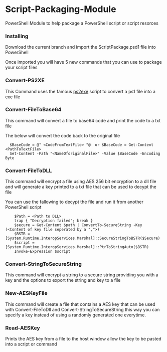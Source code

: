 # Script-Packaging-Module
PowerShell Module to help package a PowerShell script or script resorces 

### Installing
Download the current branch and import the ScriptPackage.psd1 file into PowerShell

Once imported you will have 5 new commands that you can use to package your script files 

### Convert-PS2XE

This Command uses the famous [ps2exe](https://gallery.technet.microsoft.com/scriptcenter/PS2EXE-GUI-Convert-e7cb69d5) script 
to convert a ps1 file into a exe file

### Convert-FileToBase64

This command will convert a file to base64 code and print the code to a txt file 

The below will convert the code back to the original file
```
  $BaseCode = @" <CodeFromTextFile> "@  or $BaseCode = Get-Content <PathToTextFile>
  Set-Content -Path "<NameOforiginalFile>" -Value $BaseCode -Encoding Byte
```

### Convert-FileToDLL

This command will encrypt a file using AES 256 bit encryption to a dll file and will generate a key printed to a txt file that can be used to decypt the file

You can use the fallowing to decypt the file and run it from another PowerShell script
```
    $Path = <Path to DLL>
    trap { "Decryption failed"; break }
    $secure = Get-Content $path | ConvertTo-SecureString -Key (<Content of key file seperated by a ",">)
    $BSTR = [System.Runtime.InteropServices.Marshal]::SecureStringToBSTR($Secure)
    $script = [System.Runtime.InteropServices.Marshal]::PtrToStringAuto($BSTR)
    Invoke-Expression $script
```
### Convert-StringToSecureString

This command will encrypt a string to a secure string providing you with a key and the options to export the string and key to a file

### New-AESKeyFile

This command will create a file that contains a AES key that can be used with Convert-FileToDll and Convert-StringToSecureString this way you can specify a key instead of using a randomly generated one everytime.

### Read-AESKey

Prints the AES key from a file to the host window allow the key to be pasted into a script or command
